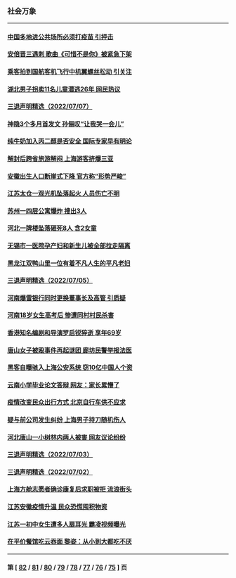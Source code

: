 ### 社会万象
---
#### [中国多地进公共场所必须打疫苗 引抨击](../../pages/ncid282/n13776384.md) 
#### [安倍晋三遇刺 歌曲《可惜不是你》被紧急下架](../../pages/ncid282/n13776346.md) 
#### [乘客拍到国航客机飞行中机翼螺丝松动 引关注](../../pages/ncid282/n13776327.md) 
#### [湖北男子拐卖11名儿童潜逃26年 网民热议](../../pages/ncid282/n13776304.md) 
#### [三退声明精选（2022/07/07）](../../pages/ncid282/n13776162.md) 
#### [神隐3个多月首发文 孙俪叹“让我哭一会儿”](../../pages/ncid282/n13775210.md) 
#### [纯牛奶加入丙二醇是否安全 国际专家早有明论](../../pages/ncid282/n13774980.md) 
#### [解封后跨省旅游解闷 上海游客挤爆三亚](../../pages/ncid282/n13774985.md) 
#### [安徽出生人口断崖式下降 官方称“形势严峻”](../../pages/ncid282/n13775042.md) 
#### [江苏太仓一观光机坠落起火 人员伤亡不明](../../pages/ncid282/n13774807.md) 
#### [苏州一四层公寓爆炸 搜出3人](../../pages/ncid282/n13774770.md) 
#### [河北一牌楼坠落砸死8人 含2女童](../../pages/ncid282/n13774733.md) 
#### [无锡市一医院孕产妇和新生儿被全部拉走隔离](../../pages/ncid282/n13774701.md) 
#### [黑龙江双鸭山里一位有着不凡人生的平凡老妇](../../pages/ncid282/n13774224.md) 
#### [三退声明精选（2022/07/05）](../../pages/ncid282/n13774378.md) 
#### [河南爆雷银行同时更换董事长及高管 引质疑](../../pages/ncid282/n13773966.md) 
#### [河南18岁女生高考后 惨遭同村村民杀害](../../pages/ncid282/n13773887.md) 
#### [香港知名编剧和导演罗启锐猝逝 享年69岁](../../pages/ncid282/n13773515.md) 
#### [唐山女子被殴事件再起谜团 廊坊民警举报法医](../../pages/ncid282/n13773448.md) 
#### [黑客自曝骇入上海公安系统 窃10亿中国人个资](../../pages/ncid282/n13773395.md) 
#### [云南小学毕业论文答辩 网友：家长累懵了](../../pages/ncid282/n13773240.md) 
#### [疫情改变民众出行方式 北京自行车供不应求](../../pages/ncid282/n13773218.md) 
#### [疑与前公司发生纠纷 上海男子持刀随机伤人](../../pages/ncid282/n13773174.md) 
#### [河北唐山一小树林内两人被害 网友议论纷纷](../../pages/ncid282/n13773043.md) 
#### [三退声明精选（2022/07/03）](../../pages/ncid282/n13772953.md) 
#### [三退声明精选（2022/07/02）](../../pages/ncid282/n13772387.md) 
#### [上海方舱志愿者确诊康复后求职被拒 流浪街头](../../pages/ncid282/n13772134.md) 
#### [江苏安徽疫情升温 民众恐慌囤积物资](../../pages/ncid282/n13771992.md) 
#### [江苏一初中女生遭多人扇耳光 霸凌视频曝光](../../pages/ncid282/n13771912.md) 
#### [在平价餐馆吃云吞面 黎姿：从小到大都吃不厌](../../pages/ncid282/n13771717.md) 

---
#### 第 [ [82](./82.md) / [81](./81.md) / [80](./80.md) / [79](./79.md) / [78](./78.md) / [77](./77.md) / [76](./76.md) / [75](./75.md) ] 页
